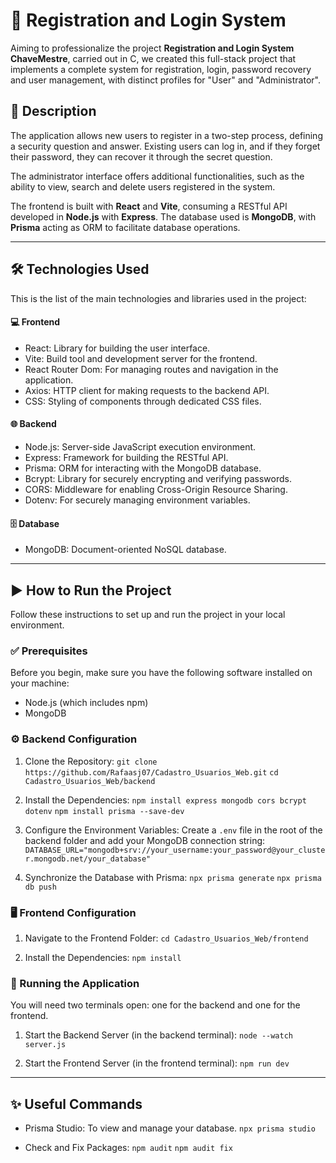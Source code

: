 # 🚀 Registration and Login System

Aiming to professionalize the project **Registration and Login System ChaveMestre**, carried out in C, we created this full-stack project that implements a complete system for registration, login, password recovery and user management, with distinct profiles for "User" and "Administrator".

## 📝 Description

The application allows new users to register in a two-step process, defining a security question and answer. Existing users can log in, and if they forget their password, they can recover it through the secret question.

The administrator interface offers additional functionalities, such as the ability to view, search and delete users registered in the system.

The frontend is built with **React** and **Vite**, consuming a RESTful API developed in **Node.js** with **Express**. The database used is **MongoDB**, with **Prisma** acting as ORM to facilitate database operations.

---

## 🛠️ Technologies Used

This is the list of the main technologies and libraries used in the project:

#### 💻 Frontend
* React: Library for building the user interface.
* Vite: Build tool and development server for the frontend.
* React Router Dom: For managing routes and navigation in the application.
* Axios: HTTP client for making requests to the backend API.
* CSS: Styling of components through dedicated CSS files.

#### 🌐 Backend
* Node.js: Server-side JavaScript execution environment.
* Express: Framework for building the RESTful API.
* Prisma: ORM for interacting with the MongoDB database.
* Bcrypt: Library for securely encrypting and verifying passwords.
* CORS: Middleware for enabling Cross-Origin Resource Sharing.
* Dotenv: For securely managing environment variables.

#### 🗄️ Database
* MongoDB: Document-oriented NoSQL database.

---

## ▶️ How to Run the Project

Follow these instructions to set up and run the project in your local environment.

### ✅ Prerequisites

Before you begin, make sure you have the following software installed on your machine:
* Node.js (which includes npm)
* MongoDB

### ⚙️ Backend Configuration

1. Clone the Repository:
`git clone https://github.com/Rafaasj07/Cadastro_Usuarios_Web.git`
`cd Cadastro_Usuarios_Web/backend`

2. Install the Dependencies:
`npm install express mongodb cors bcrypt dotenv`
`npm install prisma --save-dev`

3. Configure the Environment Variables:
Create a `.env` file in the root of the backend folder and add your MongoDB connection string:
`DATABASE_URL="mongodb+srv://your_username:your_password@your_cluster.mongodb.net/your_database"`

4. Synchronize the Database with Prisma:
`npx prisma generate`
`npx prisma db push`

### 🖥️ Frontend Configuration

1. Navigate to the Frontend Folder:
`cd Cadastro_Usuarios_Web/frontend`

2. Install the Dependencies:
`npm install`

### 🚀 Running the Application

You will need two terminals open: one for the backend and one for the frontend.

1. Start the Backend Server (in the backend terminal):
`node --watch server.js`

2. Start the Frontend Server (in the frontend terminal):
`npm run dev`

---

## ✨ Useful Commands

- Prisma Studio: To view and manage your database.
`npx prisma studio`

- Check and Fix Packages:
`npm audit`
`npm audit fix`
